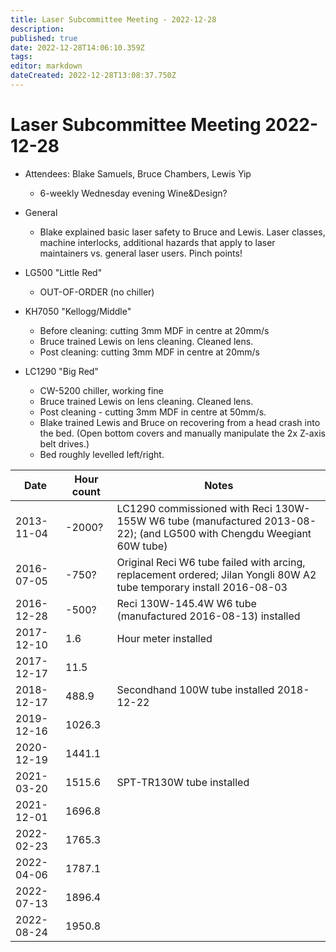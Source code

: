 ```yaml
---
title: Laser Subcommittee Meeting - 2022-12-28
description: 
published: true
date: 2022-12-28T14:06:10.359Z
tags: 
editor: markdown
dateCreated: 2022-12-28T13:08:37.750Z
---
```


# Laser Subcommittee Meeting 2022-12-28

-   Attendees: Blake Samuels, Bruce Chambers, Lewis Yip
    -   6-weekly Wednesday evening Wine&Design?

-   General
    -   Blake explained basic laser safety to Bruce and Lewis. Laser classes, machine interlocks, additional hazards that apply to laser maintainers vs. general laser users. Pinch points!

-   LG500 "Little Red"
    -   OUT-OF-ORDER (no chiller)
    
-   KH7050 "Kellogg/Middle"
    -   Before cleaning: cutting 3mm MDF in centre at 20mm/s
    -   Bruce trained Lewis on lens cleaning. Cleaned lens.
    -   Post cleaning: cutting 3mm MDF in centre at 20mm/s

-   LC1290 "Big Red"
    -   CW-5200 chiller, working fine
    -   Bruce trained Lewis on lens cleaning. Cleaned lens.
    -   Post cleaning - cutting 3mm MDF in centre at 50mm/s.
    -   Blake trained Lewis and Bruce on recovering from a head crash into the bed. (Open bottom covers and manually manipulate the 2x Z-axis belt drives.)
    -   Bed roughly levelled left/right.


| Date       | Hour count | Notes                                                                                                                 |
|------------|------------|-----------------------------------------------------------------------------------------------------------------------|
| 2013-11-04 | -2000?     | LC1290 commissioned with Reci 130W-155W W6 tube (manufactured 2013-08-22); (and LG500 with Chengdu Weegiant 60W tube) |
| 2016-07-05 | -750?      | Original Reci W6 tube failed with arcing, replacement ordered; Jilan Yongli 80W A2 tube temporary install 2016-08-03  |
| 2016-12-28 | -500?      | Reci 130W-145.4W W6 tube (manufactured 2016-08-13) installed                                                          |
| 2017-12-10 | 1.6        | Hour meter installed                                                                                                  |
| 2017-12-17 | 11.5       |                                                                                                                       |
| 2018-12-17 | 488.9      | Secondhand 100W tube installed 2018-12-22                                                                             |
| 2019-12-16 | 1026.3     |                                                                                                                       |
| 2020-12-19 | 1441.1     |                                                                                                                       |
| 2021-03-20 | 1515.6     | SPT-TR130W tube installed                                                                                             |
| 2021-12-01 | 1696.8     |                                                                                                                       |
| 2022-02-23 | 1765.3     |                                                                                                                       |
| 2022-04-06 | 1787.1     |                                                                                                                       |
| 2022-07-13 | 1896.4     |                                                                                                                       |
| 2022-08-24 | 1950.8     |                                                                                                                       |
